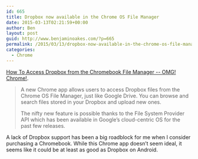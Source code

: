 ```yaml
---
id: 665
title: Dropbox now available in the Chrome OS File Manager
date: 2015-03-13T02:21:59+00:00
author: Ben
layout: post
guid: http://www.benjaminoakes.com/?p=665
permalink: /2015/03/13/dropbox-now-available-in-the-chrome-os-file-manager/
categories:
  - Chrome
---
```

[How To Access Dropbox from the Chromebook File Manager -- OMG! Chrome!](http://www.omgchrome.com/you-can-now-access-dropbox-on-your-chromebook/).

> A new Chrome app allows users to access Dropbox files from the Chrome OS File Manager, just like Google Drive. You can browse and search files stored in your Dropbox and upload new ones.
> 
> The nifty new feature is possible thanks to the File System Provider API which has been available in Google’s cloud-centric OS for the past few releases.

A lack of Dropbox support has been a big roadblock for me when I consider purchasing a Chromebook. While this Chrome app doesn&#8217;t seem ideal, it seems like it could be at least as good as Dropbox on Android.